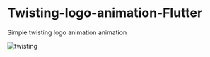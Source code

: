 # Twisting-logo-animation-Flutter
Simple twisting logo animation animation

![twisting](https://user-images.githubusercontent.com/34889969/83138603-5611fe80-a0eb-11ea-991d-e5d70f6c0cac.gif)

